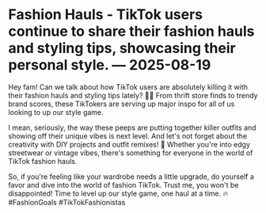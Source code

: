 # Fashion Hauls - TikTok users continue to share their fashion hauls and styling tips, showcasing their personal style. — 2025-08-19

Hey fam! Can we talk about how TikTok users are absolutely killing it with their fashion hauls and styling tips lately? 🙌🏼 From thrift store finds to trendy brand scores, these TikTokers are serving up major inspo for all of us looking to up our style game.

I mean, seriously, the way these peeps are putting together killer outfits and showing off their unique vibes is next level. And let's not forget about the creativity with DIY projects and outfit remixes! 💫 Whether you're into edgy streetwear or vintage vibes, there's something for everyone in the world of TikTok fashion hauls.

So, if you're feeling like your wardrobe needs a little upgrade, do yourself a favor and dive into the world of fashion TikTok. Trust me, you won't be disappointed! Time to level up our style game, one haul at a time. 🔥 #FashionGoals #TikTokFashionistas